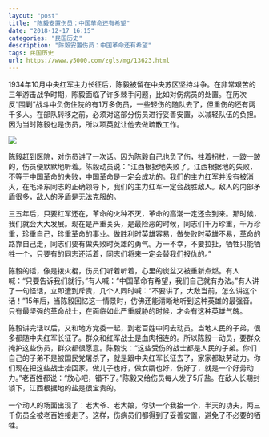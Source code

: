 ```yaml
---
layout: "post"
title: "陈毅安置伤员：中国革命还有希望"
date: "2018-12-17 16:15"
categories: "民国历史"
description: "陈毅安置伤员：中国革命还有希望"
tags: 民国历史
url: https://www.y5000.com/zgls/mg/13623.html
---
```






1934年10月中央红军主力长征后，陈毅被留在中央苏区坚持斗争。在非常艰苦的三年游击战争时期，陈毅面临了许多棘手问题，比如对伤病员的处置。在历次反“围剿”战斗中负伤住院的有1万多伤员，一些轻伤的随队去了，但重伤的还有两千多人。在部队转移之前，必须对这部分伤员进行妥善安置，以减轻队伍的负担。因为当时陈毅也是伤员，所以项英就让他去做疏散工作。

![](https://img.y5000.com/uploads/allimg/170215/14420242K-0.jpg)

陈毅赶到医院，对伤员讲了一次话。因为陈毅自己也负了伤，拄着拐杖，一跛一跛的，伤员便默默地听着。陈毅动员说：“江西根据地失败了。江西根据地的失败，不等于中国革命的失败，中国革命是一定会成功的。我们的主力红军并没有被消灭，在毛泽东同志的正确领导下，我们的主力红军一定会战胜敌人。敌人的内部矛盾很多，敌人的矛盾是无法克服的。

三五年后，只要红军还在，革命的火种不灭，革命的高潮一定还会到来。那时候，我们就会大大发展。现在是严重关头，是最险恶的时候，同志们千万珍重，千万珍重，珍重自己，珍重革命的事业。做胜利时英雄容易，做失败时英雄不易，革命的路靠自己走，同志们要有做失败时英雄的勇气。万一不幸，不要拉扯，牺牲只能牺牲一个，只要有的同志还活着，同志们将来一定会替我们报仇的。”

陈毅的话，像是拨火棍，伤员们听着听着，心里的炭盆又被重新点燃。有人喊：“只要告诉我们就行。”有人喊：“中国革命有希望，我们自己就有办法。”有人讲了一句怪话，立即遭到斥责，几个人同时喊：“不要讲了，大敌当前，怎么讲这个话！”15年后，当陈毅回忆这一情景时，仿佛还能清晰地听到这种英雄的最强音。只有最坚强的革命战士，在面临如此严重威胁的时候，才会有这种英雄气魄。

陈毅讲完话以后，又和地方党委一起，到老百姓中间去动员。当地人民的子弟，很多都随中央红军长征了。群众和红军战士是血肉相连的。所以陈毅一动员，要群众掩护这些伤员，群众都很愿意。陈毅说：“这些受伤的战士都是人民的子弟。你们自己的子弟不是被国民党屠杀了，就是跟中央红军长征去了，家家都缺劳动力。你们现在把这些战士抬回家，做儿子也好，做女婿也好，伤好了，就是一个好劳动力。”老百姓都说：“放心吧，错不了。”陈毅又给伤员每人发了5斤盐。在敌人长期封锁下，江西根据地的盐是很宝贵的。

一个动人的场面出现了：老大爷、老大娘，你驮一个我抬一个，半天的功夫，两三千伤员全被老百姓接走了。这样，伤病员们都得到了妥善安置，避免了不必要的牺牲。

